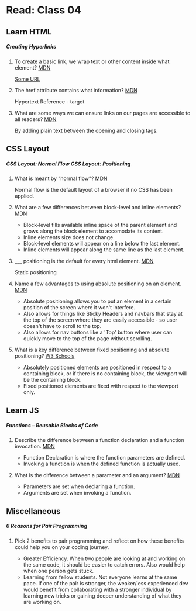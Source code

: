 # Read: Class 04

## Learn HTML

##### Creating Hyperlinks

1. To create a basic link, we wrap text or other content inside what element?
    [MDN](https://developer.mozilla.org/en-US/docs/Learn/HTML/Introduction_to_HTML/Creating_hyperlinks)

    <a href="https://www.someurl.com">Some URL</a>

2. The href attribute contains what information?
    [MDN](https://developer.mozilla.org/en-US/docs/Learn/HTML/Introduction_to_HTML/Creating_hyperlinks)

    Hypertext Reference - target

3. What are some ways we can ensure links on our pages are accessible to all readers?
    [MDN](https://developer.mozilla.org/en-US/docs/Learn/HTML/Introduction_to_HTML/Creating_hyperlinks)

    By adding plain text between the opening and closing <a> tags.


## CSS Layout

##### CSS Layout: Normal Flow CSS Layout: Positioning

1. What is meant by “normal flow”?
    [MDN](https://developer.mozilla.org/en-US/docs/Learn/CSS/CSS_layout/Normal_Flow)

    Normal flow is the default layout of a browser if no CSS has been applied.

2. What are a few differences between block-level and inline elements?
    [MDN](https://developer.mozilla.org/en-US/docs/Learn/CSS/CSS_layout/Normal_Flow)

    - Block-level fills available inline space of the parent element and grows along the block element to accomodate its content.
    - Inline elements size does not change.
    - Block-level elements will appear on a line below the last element.
    - Inline elements will appear along the same line as the last element.


3. ___ positioning is the default for every html element.
    [MDN](https://developer.mozilla.org/en-US/docs/Learn/CSS/CSS_layout/Positioning)

    Static positioning

4. Name a few advantages to using absolute positioning on an element.
    [MDN](https://developer.mozilla.org/en-US/docs/Learn/CSS/CSS_layout/Positioning)

    - Absolute positioning allows you to put an element in a certain position of the screen where it won't interfere.
    - Also allows for things like Sticky Headers and navbars that stay at the top of the screen where they are easily accessible - so user doesn't have to scroll to the top.
    - Also allows for nav buttons like a 'Top' button where user can quickly move to the top of the page without scrolling.

5. What is a key difference between fixed positioning and absolute positioning?
    [W3 Schools](https://www.w3.org/wiki/CSS_absolute_and_fixed_positioning?source=post_page#:~:text=Absolutely%20positioned%20elements%20are%20positioned,is%20always%20their%20containing%20block.)
    
    - Absolutely positioned elements are positioned in respect to a containing block, or if there is no containing block, the viewport will be the containing block.
    - Fixed positioned elements are fixed with respect to the viewport only.


## Learn JS

##### Functions – Reusable Blocks of Code

1. Describe the difference between a function declaration and a function invocation.
    [MDN](https://developer.mozilla.org/en-US/docs/Learn/JavaScript/Building_blocks/Functions#invoking_functions)

    - Function Declaration is where the function parameters are defined.
    - Invoking a function is when the defined function is actually used.


2. What is the difference between a parameter and an argument?
    [MDN](https://developer.mozilla.org/en-US/docs/Learn/JavaScript/Building_blocks/Functions#invoking_functions)

    - Parameters are set when declaring a function.
    - Arguments are set when invoking a function.


## Miscellaneous

##### 6 Reasons for Pair Programming

1. Pick 2 benefits to pair programming and reflect on how these benefits could help you on your coding journey.

    - Greater Efficiency. When two people are looking at and working on the same code, it should be easier to catch errors. Also would help when one person gets stuck.
    - Learning from fellow students. Not everyone learns at the same pace. If one of the pair is stronger, the weaker/less experienced dev would benefit from collaborating with a stronger individual by learning new tricks or gaining deeper understanding of what they are working on.